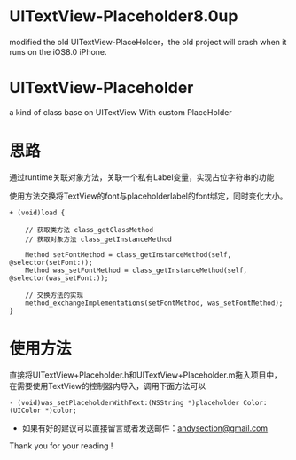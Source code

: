 # UITextView-Placeholder8.0up
modified the old UITextView-PlaceHolder，the old project will crash when it runs on the iOS8.0 iPhone.
# UITextView-Placeholder
a kind of class base on UITextView With custom PlaceHolder

# 思路
通过runtime关联对象方法，关联一个私有Label变量，实现占位字符串的功能

使用方法交换将TextView的font与placeholderlabel的font绑定，同时变化大小。
```
+ (void)load {
    
    // 获取类方法 class_getClassMethod
    // 获取对象方法 class_getInstanceMethod
    
    Method setFontMethod = class_getInstanceMethod(self, @selector(setFont:));
    Method was_setFontMethod = class_getInstanceMethod(self, @selector(was_setFont:));
    
    // 交换方法的实现
    method_exchangeImplementations(setFontMethod, was_setFontMethod);
}
```

# 使用方法
直接将UITextView+Placeholder.h和UITextView+Placeholder.m拖入项目中，在需要使用TextView的控制器内导入，调用下面方法可以
```
- (void)was_setPlaceholderWithText:(NSString *)placeholder Color:(UIColor *)color;
```
* 如果有好的建议可以直接留言或者发送邮件：andysection@gmail.com

Thank you for your reading !
